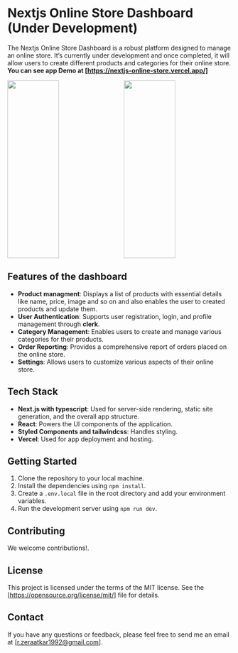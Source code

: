 # Nextjs Online Store Dashboard (Under Development)

The Nextjs Online Store Dashboard is a robust platform designed to manage an online store. It’s currently under development and once completed, it will allow users to create different products and categories for their online store.
**You can see app Demo at [https://nextjs-online-store.vercel.app/]**

<div style="display:flex; justify-content: space-between;">
<img src="https://res.cloudinary.com/db7v5ycxn/image/upload/v1702666154/github-readme-images/ry2adv3pwooirl4srb2e.png" width="48%" height="400px">
<img src="https://res.cloudinary.com/db7v5ycxn/image/upload/v1702666161/github-readme-images/zcyzclezuwtlidypvsn7.png" width="48%" height="400px">
</div>

## Features of the dashboard

- **Product managment**: Displays a list of products with essential details like name, price, image and so on and also enables the user to created products and update them.
- **User Authentication**: Supports user registration, login, and profile management through **clerk**.
- **Category Management**: Enables users to create and manage various categories for their products.
- **Order Reporting**: Provides a comprehensive report of orders placed on the online store.
- **Settings**: Allows users to customize various aspects of their online store.

## Tech Stack

- **Next.js with typescript**: Used for server-side rendering, static site generation, and the overall app structure.
- **React**: Powers the UI components of the application.
- **Styled Components and tailwindcss**: Handles styling.
- **Vercel**: Used for app deployment and hosting.

## Getting Started

1. Clone the repository to your local machine.
2. Install the dependencies using `npm install`.
3. Create a `.env.local` file in the root directory and add your environment variables.
4. Run the development server using `npm run dev`.

## Contributing

We welcome contributions!.

## License

This project is licensed under the terms of the MIT license. See the [https://opensource.org/license/mit/] file for details.

## Contact

If you have any questions or feedback, please feel free to send me an email at [r.zeraatkar1992@gmail.com].
